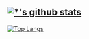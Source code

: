 

[![*'s github stats](https://github-readme-stats.vercel.app/api?username=Quokka2&show_icons=true&theme=radical)](https://github.com/Quokka2)
---
[![Top Langs](https://github-readme-stats.vercel.app/api/top-langs/?username=Quokka2)](https://github.com/Quokka2/github-readme-stats)
